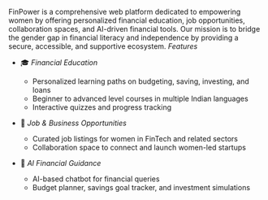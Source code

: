 
FinPower is a comprehensive web platform dedicated to empowering women by offering personalized financial education, job opportunities, collaboration spaces, and AI-driven financial tools. Our mission is to bridge the gender gap in financial literacy and independence by providing a secure, accessible, and supportive ecosystem.
 *Features*

- 🎓 *Financial Education*
  - Personalized learning paths on budgeting, saving, investing, and loans
  - Beginner to advanced level courses in multiple Indian languages
  - Interactive quizzes and progress tracking

- 💼 *Job & Business Opportunities*
  - Curated job listings for women in FinTech and related sectors
  - Collaboration space to connect and launch women-led startups

- 🤖 *AI Financial Guidance*
  - AI-based chatbot for financial queries
  - Budget planner, savings goal tracker, and investment simulations
